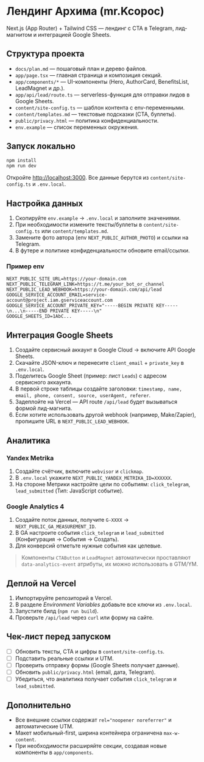 # Лендинг Архима (mr.Kcopoc)

Next.js (App Router) + Tailwind CSS — лендинг с CTA в Telegram, лид-магнитом и интеграцией Google Sheets.

## Структура проекта
- `docs/plan.md` — пошаговый план и дерево файлов.
- `app/page.tsx` — главная страница и композиция секций.
- `app/components/*` — UI-компоненты (Hero, AuthorCard, BenefitsList, LeadMagnet и др.).
- `app/api/lead/route.ts` — serverless-функция для отправки лидов в Google Sheets.
- `content/site-config.ts` — шаблон контента с env-переменными.
- `content/templates.md` — текстовые подсказки (CTA, буллеты).
- `public/privacy.html` — политика конфиденциальности.
- `env.example` — список переменных окружения.

## Запуск локально
```bash
npm install
npm run dev
```

Откройте [http://localhost:3000](http://localhost:3000). Все данные берутся из `content/site-config.ts` и `.env.local`.

## Настройка данных
1. Скопируйте `env.example` → `.env.local` и заполните значениями.
2. При необходимости измените тексты/буллеты в `content/site-config.ts` или `content/templates.md`.
3. Замените фото автора (env `NEXT_PUBLIC_AUTHOR_PHOTO`) и ссылки на Telegram.
4. В футере и политике конфиденциальности обновите email/ссылки.

### Пример env
```env
NEXT_PUBLIC_SITE_URL=https://your-domain.com
NEXT_PUBLIC_TELEGRAM_LINK=https://t.me/your_bot_or_channel
NEXT_PUBLIC_LEAD_WEBHOOK=https://your-domain.com/api/lead
GOOGLE_SERVICE_ACCOUNT_EMAIL=service-account@project.iam.gserviceaccount.com
GOOGLE_SERVICE_ACCOUNT_PRIVATE_KEY="-----BEGIN PRIVATE KEY-----\n...\n-----END PRIVATE KEY-----\n"
GOOGLE_SHEETS_ID=1AbC...
```

## Интеграция Google Sheets
1. Создайте сервисный аккаунт в Google Cloud → включите API Google Sheets.
2. Скачайте JSON-ключ и перенесите `client_email` + `private_key` в `.env.local`.
3. Поделитесь Google Sheet (пример: лист `Leads`) с адресом сервисного аккаунта.
4. В первой строке таблицы создайте заголовки: `timestamp, name, email, phone, consent, source, userAgent, referer`.
5. Задеплойте на Vercel — API route `/api/lead` будет вызываться формой лид-магнита.
6. Если хотите использовать другой webhook (например, Make/Zapier), пропишите URL в `NEXT_PUBLIC_LEAD_WEBHOOK`.

## Аналитика
### Yandex Metrika
1. Создайте счётчик, включите `webvisor` и `clickmap`.
2. В `.env.local` укажите `NEXT_PUBLIC_YANDEX_METRIKA_ID=XXXXXX`.
3. На стороне Метрики настройте цели по событиям: `click_telegram`, `lead_submitted` (Тип: JavaScript событие).

### Google Analytics 4
1. Создайте поток данных, получите `G-XXXX` → `NEXT_PUBLIC_GA_MEASUREMENT_ID`.
2. В GA настроите события `click_telegram` и `lead_submitted` (Конфигурация → События → Создать).
3. Для конверсий отметьте нужные события как целевые.

> Компоненты `CTAButton` и `LeadMagnet` автоматически проставляют `data-analytics-event` атрибуты, их можно использовать в GTM/YM.

## Деплой на Vercel
1. Импортируйте репозиторий в Vercel.
2. В разделе *Environment Variables* добавьте все ключи из `.env.local`.
3. Запустите билд (`npm run build`).
4. Проверьте `/api/lead` через `curl` или форму на сайте.

## Чек-лист перед запуском
- [ ] Обновить тексты, CTA и цифры в `content/site-config.ts`.
- [ ] Подставить реальные ссылки и UTM.
- [ ] Проверить отправку формы (Google Sheets получает данные).
- [ ] Обновить `public/privacy.html` (email, дата, Telegram).
- [ ] Убедиться, что аналитика получает события `click_telegram` и `lead_submitted`.

## Дополнительно
- Все внешние ссылки содержат `rel="noopener noreferrer"` и автоматические UTM.
- Макет мобильный-first, ширина контейнера ограничена `max-w-content`.
- При необходимости расширяйте секции, создавая новые компоненты в `app/components`.
